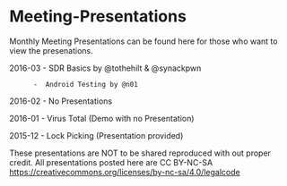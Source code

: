 # Meeting-Presentations

Monthly Meeting Presentations can be found here for those who want to view the presenations. 

2016-03 - SDR Basics by @tothehilt & @synackpwn

          -  Android Testing by @n01

2016-02 - No Presentations 

2016-01 - Virus Total (Demo with no Presentation) 

2015-12 - Lock Picking (Presentation provided)


These presentations are NOT to be shared reproduced with out proper credit. All presentations posted here are CC BY-NC-SA
https://creativecommons.org/licenses/by-nc-sa/4.0/legalcode

